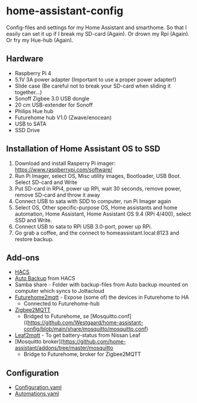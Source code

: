 # home-assistant-config

Config-files and settings for my Home Assistant and smarthome. So that I easily can set it up if I break my SD-card (Again). Or drown my Rpi (Again). Or fry my Hue-hub (Again). 

## Hardware
- Raspberry Pi 4
- 5.1V 3A power adapter (Important to use a proper power adapter!) 
- Slide case (Be careful not to break your SD-card when sliding it together...) 
- Sonoff Zigbee 3.0 USB dongle
- 20 cm USB-extender for Sonoff
- Philips Hue hub
- Futurehome hub V1.0 (Zwave/enocean)
- USB to SATA
- SSD Drive

## Installation of Home Assistant OS to SSD
1. Download and install Rasperry Pi imager: https://www.raspberrypi.com/software/
2. Run Pi Imager, select OS, Misc utility images, Bootloader, USB Boot. Select SD-card and Write
3. Put SD-card in RPi4, power up RPi, wait 30 seconds, remove power, remove SD-card and throw it away
4. Connect USB to sata with SDD to computer, run Pi Imager again
5. Select OS, Other specific-purpose OS, Home assistants and home automation, Home Assistant, Home Assistant OS 9.4 (RPi 4/400), select SSD and Write.
6. Connect USB to sata to RPi USB 3.0-port, power up RPi.
7. Go grab a coffee, and the connect to homeassistant.local:8123 and restore backup.

## Add-ons
- [HACS](https://hacs.xyz/)
- [Auto Backup](https://github.com/jcwillox/hass-auto-backup) from HACS
- Samba share - Folder with backup-files from Auto backup mounted on computer which syncs to Jottacloud
- [Futurehome2mqtt](https://github.com/runelangseid/hassio-futurehome2mqtt) - Expose (some of) the devices in Futurehome to HA
  - Connected to Futurehome-hub
- [Zigbee2MQTT](https://www.zigbee2mqtt.io/)
  - Bridged to Futurehome, se [Mosquitto.conf]((https://github.com/Westgaard/home-assistant-config/blob/main/share/mosquitto/mosquitto.conf)
- [Leaf2mqtt](https://github.com/yp87/leaf2mqtt) - To get battery-status from Nissan Leaf
- [Mosquitto broker](https://github.com/home-assistant/addons/tree/master/mosquitto
  - Bridge to Futurehome, broker for Zigbee2MQTT

## Configuration
- [Configuration.yaml](https://github.com/Westgaard/home-assistant-config/blob/main/config/configuration.yaml)
- [Automations.yaml](https://github.com/Westgaard/home-assistant-config/blob/main/config/automations.yaml)
